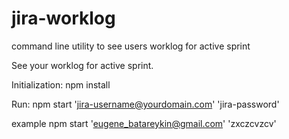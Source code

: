 # jira-worklog
command line utility to see users worklog for active sprint

See your worklog for active sprint.

Initialization: 
npm install

Run:
npm start 'jira-username@yourdomain.com' 'jira-password'

example
npm start 'eugene_batareykin@gmail.com' 'zxczcvzcv'
